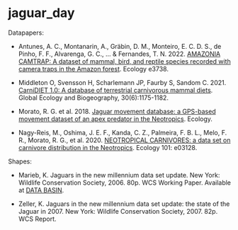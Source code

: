 # jaguar_day

Datapapers: 

- Antunes, A. C., Montanarin, A., Gräbin, D. M., Monteiro, E. C. D. S., de Pinho, F. F., Alvarenga, G. C., ... & Fernandes, T. N. 2022. [AMAZONIA CAMTRAP: A dataset of mammal, bird, and reptile species recorded with camera traps in the Amazon forest](https://esajournals.onlinelibrary.wiley.com/doi/abs/10.1002/ecy.3738). Ecology e3738.

- Middleton O, Svensson H, Scharlemann JP, Faurby S, Sandom C. 2021. [CarniDIET 1.0: A database of terrestrial carnivorous mammal diets](https://doi.org/10.1111/geb.13296). Global Ecology and Biogeography, 30(6):1175-1182.

- Morato, R. G. et al. 2018. [Jaguar movement database: a GPS-based movement dataset of an apex predator in the Neotropics](http://doi.org/10.1002/ecy.2379). Ecology.

- Nagy-Reis, M., Oshima, J. E. F., Kanda, C. Z., Palmeira, F. B. L., Melo, F. R., Morato, R. G., et al. 2020. [NEOTROPICAL CARNIVORES: a data set on carnivore distribution in the Neotropics](10.1002/ecy.3128). Ecology 101: e03128.

Shapes:

- Marieb, K. Jaguars in the new millennium data set update. New York: Wildlife Conservation Society, 2006. 80p. WCS Working Paper. Available at [DATA BASIN](http://databasin.org).   

- Zeller, K. Jaguars in the new millennium data set update: the state of the Jaguar in 2007. New York: Wildlife Conservation Society, 2007. 82p. WCS Report. 

